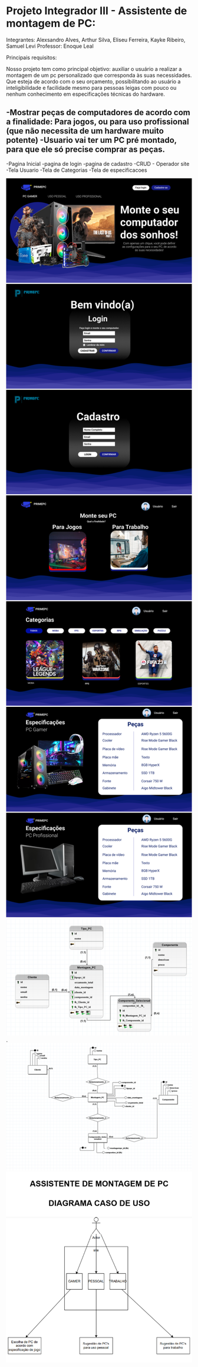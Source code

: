 # Projeto Integrador III - Assistente de montagem de PC:

Integrantes: Alexsandro Alves, Arthur Silva, Eliseu Ferreira, Kayke Ribeiro, Samuel Levi
Professor: Enoque Leal

Principais requisitos:

Nosso projeto tem como principal objetivo: auxiliar o usuário a realizar a montagem de um pc personalizado que corresponda às suas necessidades.
Que esteja de acordo com o seu orçamento, possibilitando ao usuário a inteligibilidade e facilidade mesmo para pessoas leigas
com pouco ou nenhum conhecimento em especificações técnicas do hardware.

-Mostrar peças de computadores de acordo com a finalidade: Para jogos, ou para uso profissional (que não necessita de um hardware muito potente)
-Usuario vai ter um PC pré montado, para que ele só precise comprar as peças.
-

-Pagina Inicial
-pagina de login
-pagina de cadastro
-CRUD - Operador site
-Tela Usuario
-Tela de Categorias
-Tela de especificacoes



![Tela principal - Sistema assistente de montagem de PC](docs/tela-principal.png)
![Tela Login - Sistema assistente de montagem de PC](docs/Tela-login.png)
![Tela cadastro - Sistema assistente de montagem de PC](docs/tela-de-cadastro.png)
![Tela Usuario -Escolha do tipo de pc - Profissional ou Gamer](docs/tela-usuario.png)
![Tela Categorias - Escolha o PC de acordo com o game](docs/tela-categorias.png)
![Tela Especificações Gamer - Montagem do pc - apresentação das informações para o usuário](docs/tela-especificacoes.png)
![Tela Especificações Pro - Montagem do Pc Profissional](docs/tela-especificacoes-pro.png)
![ERD Lógico - Sistema assistente de montagem de PC](docs/er-logico.png).
![ERD Conceitual - Sistema assistente de montagem de PC](docs/er-conceitual.png)
![UML - Sistema assistente de montagem de PC](docs/diagrama-uml.png)
